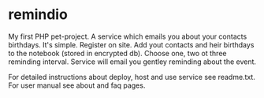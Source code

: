 # remindio
My first PHP pet-project. A service which emails you about your contacts birthdays.
It's simple.
Register on site.
Add yout contacts and heir birthdays to the notebook (stored in encrypted db).
Choose one, two ot three reminding interval.
Service will email you gentley reminding about the event.

For detailed instructions about deploy, host and use service see readme.txt.
For user manual see about and faq pages.

